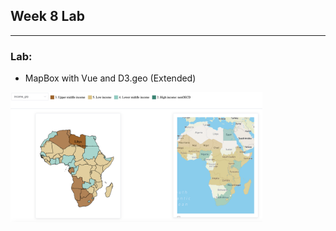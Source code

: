 
## Week 8 Lab

---
### Lab: 
* MapBox with Vue and D3.geo (Extended)

<img src="https://github.com/leeallennyc/thesis/blob/main/assignments/week8/Lab/05-geo-vue/src/assets/geo_json.png" alt="concept" title="prototype" width=80% height=80% />